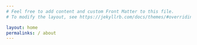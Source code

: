 ```yaml
---
# Feel free to add content and custom Front Matter to this file.
# To modify the layout, see https://jekyllrb.com/docs/themes/#overriding-theme-defaults

layout: home
permalinks: / about
---
```

